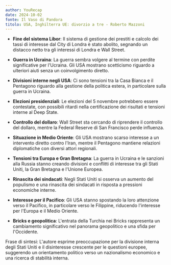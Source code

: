 ```yaml
---
author: YouRecap
date: 2024-10-02
fonte: Il Vaso di Pandora
titolo: USA, Inghilterra UE: divorzio a tre - Roberto Mazzoni
---
```


- **Fine del sistema Libor**: Il sistema di gestione dei prestiti e calcolo dei tassi di interesse dal City di Londra è stato abolito, segnando un distacco netto tra gli interessi di Londra e Wall Street.
  
- **Guerra in Ucraina**: La guerra sembra volgere al termine con perdite significative per l'Ucraina. Gli USA mostrano scetticismo riguardo a ulteriori aiuti senza un coinvolgimento diretto.

- **Divisioni interne negli USA**: Ci sono tensioni tra la Casa Bianca e il Pentagono riguardo alla gestione della politica estera, in particolare sulla guerra in Ucraina.

- **Elezioni presidenziali**: Le elezioni del 5 novembre potrebbero essere contestate, con possibili ritardi nella certificazione dei risultati e tensioni interne al Deep State.

- **Controllo del dollaro**: Wall Street sta cercando di riprendere il controllo del dollaro, mentre la Federal Reserve di San Francisco perde influenza.

- **Situazione in Medio Oriente**: Gli USA mostrano scarso interesse a un intervento diretto contro l'Iran, mentre il Pentagono mantiene relazioni diplomatiche con diversi attori regionali.

- **Tensioni tra Europa e Gran Bretagna**: La guerra in Ucraina e le sanzioni alla Russia stanno creando divisioni e conflitti di interesse tra gli Stati Uniti, la Gran Bretagna e l'Unione Europea.

- **Rinascita dei sindacati**: Negli Stati Uniti si osserva un aumento del populismo e una rinascita dei sindacati in risposta a pressioni economiche interne.

- **Interesse per il Pacifico**: Gli USA stanno spostando la loro attenzione verso il Pacifico, in particolare verso le Filippine, riducendo l'interesse per l'Europa e il Medio Oriente.

- **Bricks e geopolitica**: L'entrata della Turchia nei Bricks rappresenta un cambiamento significativo nel panorama geopolitico e una sfida per l'Occidente.

Frase di sintesi: L'autore esprime preoccupazione per la divisione interna degli Stati Uniti e il disinteresse crescente per le questioni europee, suggerendo un orientamento politico verso un nazionalismo economico e una ricerca di stabilità interna.
